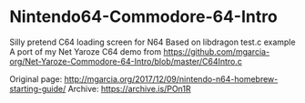 # Nintendo64-Commodore-64-Intro
Silly pretend C64 loading screen for N64 
Based on libdragon test.c example
A port of my Net Yaroze C64 demo from https://github.com/mgarcia-org/Net-Yaroze-Commodore-64-Intro/blob/master/C64Intro.c

Original page: http://mgarcia.org/2017/12/09/nintendo-n64-homebrew-starting-guide/
Archive: https://archive.is/POn1R



